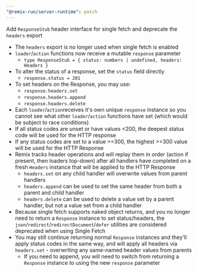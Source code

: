 ```yaml
---
"@remix-run/server-runtime": patch
---
```


Add `ResponseStub` header interface for single fetch and deprecate the `headers` export

- The `headers` export is no longer used when single fetch is enabled
- `loader`/`action` functions now receive a mutable `response` parameter
  - `type ResponseStub = { status: numbers | undefined, headers: Headers }`
- To alter the status of a response, set the `status` field directly
  - `response.status = 201`
- To set headers on the Response, you may use:
  - `response.headers.set`
  - `response.headers.append`
  - `response.headers.delete`
- Each `loader`/`action`receives it's own unique `response` instance so you cannot see what other `loader`/`action` functions have set (which would be subject to race conditions)
- If all status codes are unset or have values <200, the deepest status code will be used for the HTTP response
- If any status codes are set to a value >=300, the highest >=300 value will be used for the HTTP Response
- Remix tracks header operations and will replay them in order (action if present, then loaders top-down) after all handlers have completed on a fresh `Headers` instance that will be applied to the HTTP Response
  - `headers.set` on any child handler will overwrite values from parent handlers
  - `headers.append` can be used to set the same header from both a parent and child handler
  - `headers.delete` can be used to delete a value set by a parent handler, but not a value set from a child handler
- Because single fetch supports naked object returns, and you no longer need to return a `Response` instance to set status/headers, the `json`/`redirect`/`redirectDocument`/`defer` utilities are considered deprecated when using Single Fetch
- You may still continue returning normal `Response` instances and they'll apply status codes in the same way, and will apply all headers via `headers.set` - overwriting any same-named header values from parents
  - If you need to append, you will need to switch from returning a `Response` instance to using the new `response` parameter
